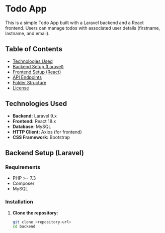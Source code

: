 # Todo App

This is a simple Todo App built with a Laravel backend and a React frontend. Users can manage todos with associated user details (firstname, lastname, and email).

## Table of Contents

- [Technologies Used](#technologies-used)
- [Backend Setup (Laravel)](#backend-setup-laravel)
- [Frontend Setup (React)](#frontend-setup-react)
- [API Endpoints](#api-endpoints)
- [Folder Structure](#folder-structure)
- [License](#license)

## Technologies Used

- **Backend:** Laravel 9.x
- **Frontend:** React 18.x
- **Database:** MySQL
- **HTTP Client:** Axios (for frontend)
- **CSS Framework:** Bootstrap

## Backend Setup (Laravel)

### Requirements

- PHP >= 7.3
- Composer
- MySQL

### Installation

1. **Clone the repository:**

   ```bash
   git clone <repository-url>
   cd backend
